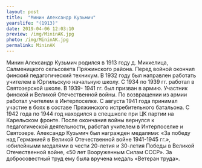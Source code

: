 ```yaml
---
layout: post
title:  "Минин Александр Кузьмич"
yearslife: "(1913)"
date: 2019-04-06 12:03:10
preview: /img/MininAK.jpg
photo: /img/MininAK.jpg
permalink: MininAK
---
```


Минин Александр Кузьмич родился в 1913 году д. Миккелица, Салменицкого сельсовета Пряжинского района. Перед войной окончил финский педагогический техникум. В 1932 году был направлен работать учителем в Юргильскую начальную школу. С 1934 по 1939 гг. работал в Святозерской школе. В 1939- 1941 гг. был призван в армию. Участник финской и Великой Отечественной войны. По возвращении из армии работал учителем в Интерпоселке. С августа 1941 года принимал участие в боях в составе Пряжинского истребительного батальона. С 1942 года по 1944 год находился в спецшколе при ЦК партии на Карельском фронте. После окончания войны вернулся к педагогической деятельности, работал учителем в Интерпоселке и Святозере. Александр Кузьмич был награжден медалями: «За победу над Германией в Великой Отечественной войне 1941-1945 гг.», юбилейными медалями в чести 20-летия и 30-летия Победы в Великой Отечественной войне, «50 лет Вооруженным Силам СССР». За добросовестный труд ему была вручена медаль «Ветеран труда».